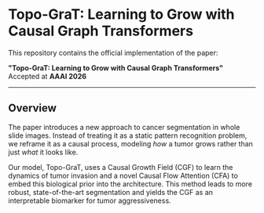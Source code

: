 # Topo-GraT: Learning to Grow with Causal Graph Transformers

This repository contains the official implementation of the paper:

**"Topo-GraT: Learning to Grow with Causal Graph Transformers"**  
Accepted at **AAAI 2026**

---

## Overview

The paper introduces a new approach to cancer segmentation in whole slide images. Instead of treating it as a static pattern recognition problem, we reframe it as a causal process, modeling *how* a tumor grows rather than just *what* it looks like.


Our model, Topo-GraT, uses a Causal Growth Field (CGF) to learn the dynamics of tumor invasion and a novel Causal Flow Attention (CFA) to embed this biological prior into the architecture. This method leads to more robust, state-of-the-art segmentation and yields the CGF as an interpretable biomarker for tumor aggressiveness.
